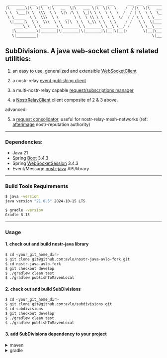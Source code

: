 ```java
 ________  ___  ___  ________  ________  ___  ___      ___ ___  ________  ___  ________  ________   ________      
|\   ____\|\  \|\  \|\   __  \|\   ___ \|\  \|\  \    /  /|\  \|\   ____\|\  \|\   __  \|\   ___  \|\   ____\     
\ \  \___|\ \  \\\  \ \  \|\ /\ \  \_|\ \ \  \ \  \  /  / | \  \ \  \___|\ \  \ \  \|\  \ \  \\ \  \ \  \___|_    
 \ \_____  \ \  \\\  \ \   __  \ \  \ \\ \ \  \ \  \/  / / \ \  \ \_____  \ \  \ \  \\\  \ \  \\ \  \ \_____  \   
  \|____|\  \ \  \\\  \ \  \|\  \ \  \_\\ \ \  \ \    / /   \ \  \|____|\  \ \  \ \  \\\  \ \  \\ \  \|____|\  \  
    ____\_\  \ \_______\ \_______\ \_______\ \__\ \__/ /     \ \__\____\_\  \ \__\ \_______\ \__\\ \__\____\_\  \ 
   |\_________\|_______|\|_______|\|_______|\|__|\|__|/       \|__|\_________\|__|\|_______|\|__| \|__|\_________\
   \|_________|                                                   \|_________|                        \|_________|                                                  
```


## SubDivisions.  A java web-socket client & related utilities: 

1. an easy to use, generalized and extensible [WebSocketClient](https://github.com/avlo/subdivisions/blob/master/src/main/java/com/prosilion/subdivisions/WebSocketClient.java)

2. a nostr-relay [event publishing client](https://github.com/avlo/subdivisions/blob/master/src/main/java/com/prosilion/subdivisions/event/EventPublisher.java)  

3. a multi-nostr-relay capable [request/subscriptions manager](https://github.com/avlo/subdivisions/blob/master/src/main/java/com/prosilion/subdivisions/request/RelaySubscriptionsManager.java)

4. a [NostrRelayClient](https://github.com/avlo/subdivisions/blob/master/src/main/java/com/prosilion/subdivisions/service/NostrRelayClient.java) client composite of 2 & 3 above.


advanced:  

5. a [request consolidator](https://github.com/avlo/subdivisions/blob/master/src/main/java/com/prosilion/subdivisions/request/RequestConsolidator.java), useful for nostr-relay-mesh-networks (ref: [afterimage](https://github.com/avlo/afterimage) nostr-reputation authority)

----

### Dependencies:
- Java 21
- Spring [Boot](https://spring.io/projects/spring-boot) 3.4.3
- Spring [WebSocketSession](https://docs.spring.io/spring-session/reference/guides/boot-websocket.html)  3.4.3
- Event/Message [nostr-java](https://github.com/avlo/nostr-java-avlo-fork/tree/develop) API/library

----

### Build Tools Requirements

```bash
$ java -version
java version "21.0.5" 2024-10-15 LTS

$ gradle -version
Gradle 8.13
```

----

### Usage
#### 1. check out and build nostr-java library

```bash
$ cd <your_git_home_dir>
$ git clone git@github.com:avlo/nostr-java-avlo-fork.git
$ cd nostr-java-avlo-fork
$ git checkout develop
$ ./gradlew clean test
$ ./gradlew publishToMavenLocal
```

#### 2. check out and build SubDivisions

```bash
$ cd <your_git_home_dir>
$ git clone git@github.com:avlo/subdivisions.git
$ cd subdivisions
$ git checkout develop
$ ./gradlew clean test
$ ./gradlew publishToMavenLocal
```

#### 3. add SubDivisions dependency to your project

<details>
  <summary>maven</summary>

    <dependency>
      <groupId>com.prosilion</groupId>
      <artifactId>subdivisions</artifactId>
      <version>1.0.0</version>
    </dependency>
</details>
<details>
  <summary>gradle</summary>

    implementation 'com.prosilion:subdivisions:1.0.0'
</details>

